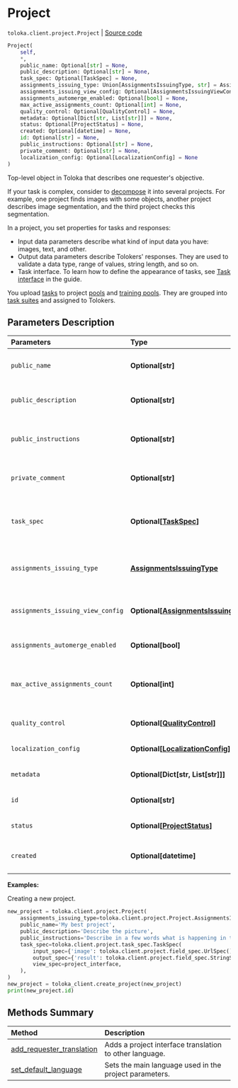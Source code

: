 # Project
`toloka.client.project.Project` | [Source code](https://github.com/Toloka/toloka-kit/blob/v1.2.1/src/client/project/__init__.py#L63)

```python
Project(
    self,
    *,
    public_name: Optional[str] = None,
    public_description: Optional[str] = None,
    task_spec: Optional[TaskSpec] = None,
    assignments_issuing_type: Union[AssignmentsIssuingType, str] = AssignmentsIssuingType.AUTOMATED,
    assignments_issuing_view_config: Optional[AssignmentsIssuingViewConfig] = None,
    assignments_automerge_enabled: Optional[bool] = None,
    max_active_assignments_count: Optional[int] = None,
    quality_control: Optional[QualityControl] = None,
    metadata: Optional[Dict[str, List[str]]] = None,
    status: Optional[ProjectStatus] = None,
    created: Optional[datetime] = None,
    id: Optional[str] = None,
    public_instructions: Optional[str] = None,
    private_comment: Optional[str] = None,
    localization_config: Optional[LocalizationConfig] = None
)
```

Top-level object in Toloka that describes one requester's objective.


If your task is complex, consider to [decompose](https://toloka.ai/docs/guide/solution-architecture) it into several projects.
For example, one project finds images with some objects, another project describes image segmentation, and the third project checks this segmentation.

In a project, you set properties for tasks and responses:
* Input data parameters describe what kind of input data you have: images, text, and other.
* Output data parameters describe Tolokers' responses. They are used to validate a data type, range of values, string length, and so on.
* Task interface. To learn how to define the appearance of tasks, see [Task interface](https://toloka.ai/docs/guide/spec) in the guide.

You upload [tasks](toloka.client.task.Task.md) to project [pools](toloka.client.pool.Pool.md) and [training pools](toloka.client.training.Training.md).
They are grouped into [task suites](toloka.client.task_suite.TaskSuite.md) and assigned to Tolokers.

## Parameters Description

| Parameters | Type | Description |
| :----------| :----| :-----------|
`public_name`|**Optional\[str\]**|<p>The name of the project. Visible to Tolokers.</p>
`public_description`|**Optional\[str\]**|<p>The description of the project. Visible to Tolokers.</p>
`public_instructions`|**Optional\[str\]**|<p>Instructions for Tolokers describe what to do in the tasks. You can use any HTML markup in the instructions.</p>
`private_comment`|**Optional\[str\]**|<p>Comments about the project. Visible only to the requester.</p>
`task_spec`|**Optional\[[TaskSpec](toloka.client.project.task_spec.TaskSpec.md)\]**|<p>Input and output data specification and the task interface. The interface can be defined with HTML, CSS, and JS or using the [Template Builder](https://toloka.ai/docs/template-builder/) components.</p>
`assignments_issuing_type`|**[AssignmentsIssuingType](toloka.client.project.Project.AssignmentsIssuingType.md)**|<p>Settings for assigning tasks. </p><p>Default value: `AUTOMATED`.</p>
`assignments_issuing_view_config`|**Optional\[[AssignmentsIssuingViewConfig](toloka.client.project.Project.AssignmentsIssuingViewConfig.md)\]**|<p>The configuration of a task view on a map. Provide it if `assignments_issuing_type=MAP_SELECTOR`.</p>
`assignments_automerge_enabled`|**Optional\[bool\]**|<p>[Merging tasks](https://toloka.ai/docs/api/tasks) control.</p>
`max_active_assignments_count`|**Optional\[int\]**|<p>The number of task suites simultaneously assigned to a Toloker. Note, that Toloka counts assignments having the `ACTIVE` status only.</p>
`quality_control`|**Optional\[[QualityControl](toloka.client.quality_control.QualityControl.md)\]**|<p>[Quality control](https://toloka.ai/docs/guide/project-qa) rules.</p>
`localization_config`|**Optional\[[LocalizationConfig](toloka.client.project.localization.LocalizationConfig.md)\]**|<p>Translations to other languages.</p>
`metadata`|**Optional\[Dict\[str, List\[str\]\]\]**|<p>Additional information about the project.</p>
`id`|**Optional\[str\]**|<p>The ID of the project. Read-only field.</p>
`status`|**Optional\[[ProjectStatus](toloka.client.project.Project.ProjectStatus.md)\]**|<p>A project status. Read-only field.</p>
`created`|**Optional\[datetime\]**|<p>The UTC date and time when the project was created. Read-only field.</p>

**Examples:**

Creating a new project.

```python
new_project = toloka.client.project.Project(
    assignments_issuing_type=toloka.client.project.Project.AssignmentsIssuingType.AUTOMATED,
    public_name='My best project',
    public_description='Describe the picture',
    public_instructions='Describe in a few words what is happening in the image.',
    task_spec=toloka.client.project.task_spec.TaskSpec(
        input_spec={'image': toloka.client.project.field_spec.UrlSpec()},
        output_spec={'result': toloka.client.project.field_spec.StringSpec()},
        view_spec=project_interface,
    ),
)
new_project = toloka_client.create_project(new_project)
print(new_project.id)
```
## Methods Summary

| Method | Description |
| :------| :-----------|
[add_requester_translation](toloka.client.project.Project.add_requester_translation.md)| Adds a project interface translation to other language.
[set_default_language](toloka.client.project.Project.set_default_language.md)| Sets the main language used in the project parameters.
